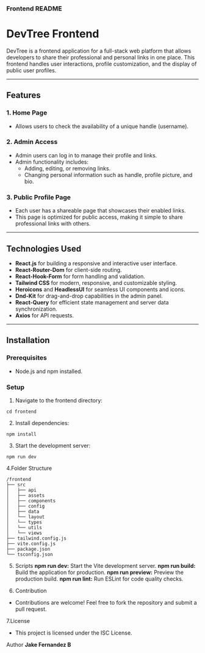 ### Frontend README

# DevTree Frontend

DevTree is a frontend application for a full-stack web platform that allows developers to share their professional and personal links in one place. This frontend handles user interactions, profile customization, and the display of public user profiles.

---

## Features

### 1. **Home Page**
- Allows users to check the availability of a unique handle (username).

### 2. **Admin Access**
- Admin users can log in to manage their profile and links.
- Admin functionality includes:
  - Adding, editing, or removing links.
  - Changing personal information such as handle, profile picture, and bio.

### 3. **Public Profile Page**
- Each user has a shareable page that showcases their enabled links.
- This page is optimized for public access, making it simple to share professional links with others.

---

## Technologies Used

- **React.js** for building a responsive and interactive user interface.
- **React-Router-Dom** for client-side routing.
- **React-Hook-Form** for form handling and validation.
- **Tailwind CSS** for modern, responsive, and customizable styling.
- **Heroicons** and **HeadlessUI** for seamless UI components and icons.
- **Dnd-Kit** for drag-and-drop capabilities in the admin panel.
- **React-Query** for efficient state management and server data synchronization.
- **Axios** for API requests.

---

## Installation

### Prerequisites

- Node.js and npm installed.

### Setup

1. Navigate to the frontend directory:
```
cd frontend
```
2. Install dependencies:
```
npm install
```
3. Start the development server:
```
npm run dev
```

4.Folder Structure
```
/frontend
├── src
│   ├── api
│   ├── assets
│   ├── components
│   ├── config
│   ├── data
│   └── layout
│   └── types
│   └── utils
│   └── views
├── tailwind.config.js
├── vite.config.js
├── package.json
└── tsconfig.json
```

5. Scripts
**npm run dev:** Start the Vite development server.
**npm run build:** Build the application for production.
**npm run preview:** Preview the production build.
**npm run lint:** Run ESLint for code quality checks.

6. Contribution
- Contributions are welcome! Feel free to fork the repository and submit a pull request.

7.License
- This project is licensed under the ISC License.

Author
**Jake Fernandez B**

